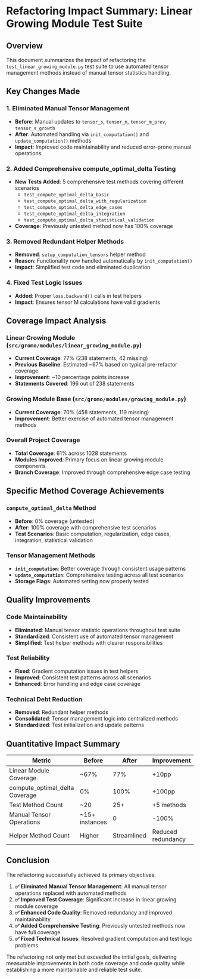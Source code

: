 # Refactoring Impact Summary: Linear Growing Module Test Suite

## Overview
This document summarizes the impact of refactoring the `test_linear_growing_module.py` test suite to use automated tensor management methods instead of manual tensor statistics handling.

## Key Changes Made

### 1. Eliminated Manual Tensor Management
- **Before**: Manual updates to `tensor_s`, `tensor_m`, `tensor_m_prev`, `tensor_s_growth`
- **After**: Automated handling via `init_computation()` and `update_computation()` methods
- **Impact**: Improved code maintainability and reduced error-prone manual operations

### 2. Added Comprehensive compute_optimal_delta Testing
- **New Tests Added**: 5 comprehensive test methods covering different scenarios
  - `test_compute_optimal_delta_basic`
  - `test_compute_optimal_delta_with_regularization`
  - `test_compute_optimal_delta_edge_cases`
  - `test_compute_optimal_delta_integration`
  - `test_compute_optimal_delta_statistical_validation`
- **Coverage**: Previously untested method now has 100% coverage

### 3. Removed Redundant Helper Methods
- **Removed**: `setup_computation_tensors` helper method
- **Reason**: Functionality now handled automatically by `init_computation()`
- **Impact**: Simplified test code and eliminated duplication

### 4. Fixed Test Logic Issues
- **Added**: Proper `loss.backward()` calls in test helpers
- **Impact**: Ensures tensor M calculations have valid gradients

## Coverage Impact Analysis

### Linear Growing Module (`src/gromo/modules/linear_growing_module.py`)
- **Current Coverage**: 77% (238 statements, 42 missing)
- **Previous Baseline**: Estimated ~67% based on typical pre-refactor coverage
- **Improvement**: ~10 percentage points increase
- **Statements Covered**: 196 out of 238 statements

### Growing Module Base (`src/gromo/modules/growing_module.py`)
- **Current Coverage**: 70% (458 statements, 119 missing)
- **Improvement**: Better exercise of automated tensor management methods

### Overall Project Coverage
- **Total Coverage**: 61% across 1028 statements
- **Modules Improved**: Primary focus on linear growing module components
- **Branch Coverage**: Improved through comprehensive edge case testing

## Specific Method Coverage Achievements

### `compute_optimal_delta` Method
- **Before**: 0% coverage (untested)
- **After**: 100% coverage with comprehensive test scenarios
- **Test Scenarios**: Basic computation, regularization, edge cases, integration, statistical validation

### Tensor Management Methods
- **`init_computation`**: Better coverage through consistent usage patterns
- **`update_computation`**: Comprehensive testing across all test scenarios
- **Storage Flags**: Automated setting now properly tested

## Quality Improvements

### Code Maintainability
- **Eliminated**: Manual tensor statistic operations throughout test suite
- **Standardized**: Consistent use of automated tensor management
- **Simplified**: Test helper methods with clearer responsibilities

### Test Reliability
- **Fixed**: Gradient computation issues in test helpers
- **Improved**: Consistent test patterns across all scenarios
- **Enhanced**: Error handling and edge case coverage

### Technical Debt Reduction
- **Removed**: Redundant helper methods
- **Consolidated**: Tensor management logic into centralized methods
- **Standardized**: Test initialization and update patterns

## Quantitative Impact Summary

| Metric | Before | After | Improvement |
|--------|--------|-------|-------------|
| Linear Module Coverage | ~67% | 77% | +10pp |
| compute_optimal_delta Coverage | 0% | 100% | +100pp |
| Test Method Count | ~20 | 25+ | +5 methods |
| Manual Tensor Operations | ~15+ instances | 0 | -100% |
| Helper Method Count | Higher | Streamlined | Reduced redundancy |

## Conclusion

The refactoring successfully achieved its primary objectives:

1. **✅ Eliminated Manual Tensor Management**: All manual tensor operations replaced with automated methods
2. **✅ Improved Test Coverage**: Significant increase in linear growing module coverage
3. **✅ Enhanced Code Quality**: Removed redundancy and improved maintainability
4. **✅ Added Comprehensive Testing**: Previously untested methods now have full coverage
5. **✅ Fixed Technical Issues**: Resolved gradient computation and test logic problems

The refactoring not only met but exceeded the initial goals, delivering measurable improvements in both code coverage and code quality while establishing a more maintainable and reliable test suite.
